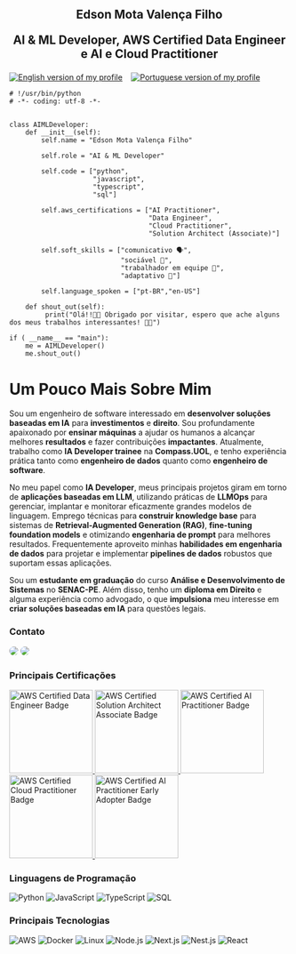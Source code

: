 <h2 align="center">
    <p align="center">
        Edson Mota Valença Filho
    </p>
    <p align="center">
         AI & ML Developer, AWS Certified Data Engineer e AI e Cloud Practitioner
    </p>
</h2>

[![English version of my profile](https://img.shields.io/badge/lang-en-red.svg)](https://github.com/emvalencaf/emvalencaf/blob/main/README.md)
&nbsp;&nbsp;
[![Portuguese version of my profile](https://img.shields.io/badge/lang-pt--br-green.svg)](https://github.com/emvalencaf/emvalencaf/blob/main/README.pt-br.md)

```
# !/usr/bin/python
# -*- coding: utf-8 -*-


class AIMLDeveloper:
    def __init__(self):
        self.name = "Edson Mota Valença Filho"

        self.role = "AI & ML Developer"

        self.code = ["python",
                     "javascript",
                     "typescript",
                     "sql"]

        self.aws_certifications = ["AI Practitioner",
                                   "Data Engineer",
                                   "Cloud Practitioner",
                                   "Solution Architect (Associate)"]

        self.soft_skills = ["comunicativo 🗣️",
                            "sociável 🤝",
                            "trabalhador em equipe 👥",
                            "adaptativo 🧩"]

        self.language_spoken = ["pt-BR","en-US"]

    def shout_out(self):
         print("Olá!!👋🏻 Obrigado por visitar, espero que ache alguns dos meus trabalhos interessantes! 🤙🏻")

if ( __name__ == "main"):
    me = AIMLDeveloper()
    me.shout_out()
```

# Um Pouco Mais Sobre Mim

Sou um engenheiro de software interessado em **desenvolver soluções baseadas em IA** para **investimentos** e **direito**. Sou profundamente apaixonado por **ensinar máquinas** a ajudar os humanos a alcançar melhores **resultados** e fazer contribuições **impactantes**. Atualmente, trabalho como **IA Developer trainee** na **Compass.UOL**, e tenho experiência prática tanto como **engenheiro de dados** quanto como **engenheiro de software**.

No meu papel como **IA Developer**, meus principais projetos giram em torno de **aplicações baseadas em LLM**, utilizando práticas de **LLMOps** para gerenciar, implantar e monitorar eficazmente grandes modelos de linguagem. Emprego técnicas para **construir knowledge base** para sistemas de **Retrieval-Augmented Generation (RAG)**, **fine-tuning foundation models** e otimizando **engenharia de prompt** para melhores resultados. Frequentemente aproveito minhas **habilidades em engenharia de dados** para projetar e implementar **pipelines de dados** robustos que suportam essas aplicações.

Sou um **estudante em graduação** do curso **Análise e Desenvolvimento de Sistemas** no **SENAC-PE**. Além disso, tenho um **diploma em Direito** e alguma experiência como advogado, o que **impulsiona** meu interesse em **criar soluções baseadas em IA** para questões legais.

### Contato

<a href="https://www.linkedin.com/in/emvalencaf/" target="_blank"><img src="https://img.shields.io/badge/-LinkedIn-%230077B5?style=for-the-badge&logo=linkedin&logoColor=white" style="border-radius: 30px" target="_blank"></a>
<a href = "mailto:emvalenca.dev@gmail.com" target="_blank"> <img src="https://img.shields.io/badge/-Gmail-%23333?style=for-the-badge&logo=gmail&logoColor=white" style="border-radius: 30px" target="_blank"/> </a>

### Principais Certificações

<a href="https://www.credly.com/badges/d0f54d36-4129-4b51-b78f-9812d1921671/public_url" target="_blank">
<img src="https://images.credly.com/images/e5c85d7f-4e50-431e-b5af-fa9d9b0596e7/image.png" style="height:150px;width:150px;" alt="AWS Certified Data Engineer Badge">
</a>
<a href="https://www.credly.com/badges/9ee683dc-e934-4ba4-909c-9e808a0daf83/public_url" target="_blank">
<img src="https://images.credly.com/images/0e284c3f-5164-4b21-8660-0d84737941bc/image.png" style="height:150px; width: 150px;" alt="AWS Certified Solution Architect Associate Badge">
</a>
<a href="https://www.credly.com/badges/2baa6054-2557-4b97-98d1-d168069b2669/public_url" target="_blank">
<img src="https://images.credly.com/images/4d4693bb-530e-4bca-9327-de07f3aa2348/image.png" style="height:150px; width: 150px;" alt="AWS Certified AI Practitioner Badge">
</a>
<a href="https://www.credly.com/badges/0ddd789d-e6d2-4209-87b6-6e0e536e693f/public_url" target="_blank">
<img src="https://images.credly.com/images/00634f82-b07f-4bbd-a6bb-53de397fc3a6/image.png" style="height:150px; width: 150px;" alt="AWS Certified Cloud Practitioner Badge">
</a>
<a href="https://www.credly.com/badges/2693ebe0-3a65-4ddf-9232-f17da6c71ad1/public_url" target="_blank">
<img src="https://images.credly.com/images/834f2c8d-2d2c-4ce7-9580-02a351c31626/image.png" style="height:150px; width: 150px;" alt="AWS Certified AI Practitioner Early Adopter Badge">
</a>

### Linguagens de Programação

![Python](https://img.shields.io/badge/-Python-000?&logo=Python)
![JavaScript](https://img.shields.io/badge/-JavaScript-000?&logo=JavaScript)
![TypeScript](https://img.shields.io/badge/-TypeScript-000?&logo=TypeScript)
![SQL](https://img.shields.io/badge/-SQL-000?&logo=MySQL)

### Principais Tecnologias

![AWS](https://img.shields.io/badge/-AWS-000?&logo=Amazon-AWS&logoColor=F90)
![Docker](https://img.shields.io/badge/-Docker-000?&logo=Docker)
![Linux](https://img.shields.io/badge/-Linux-000?&logo=Linux)
![Node.js](https://img.shields.io/badge/-Node.js-000?&logo=node.js)
![Next.js](https://img.shields.io/badge/-Next.js-000?&logo=next.js)
![Nest.js](https://img.shields.io/badge/-Nest.js-000?&logo=nest.js)
![React](https://img.shields.io/badge/-React-000?&logo=React)
